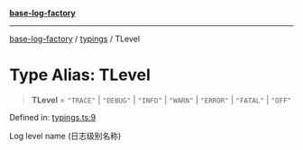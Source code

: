 [**base-log-factory**](../../index.md)

***

[base-log-factory](../../index.md) / [typings](../index.md) / TLevel

# Type Alias: TLevel

> **TLevel** = `"TRACE"` \| `"DEBUG"` \| `"INFO"` \| `"WARN"` \| `"ERROR"` \| `"FATAL"` \| `"OFF"`

Defined in: [typings.ts:9](https://github.com/fengxinming/log-base/blob/6b764da5f85b664c1af10f4ba24b07aad1c0ef20/src/typings.ts#L9)

Log level name (日志级别名称)
